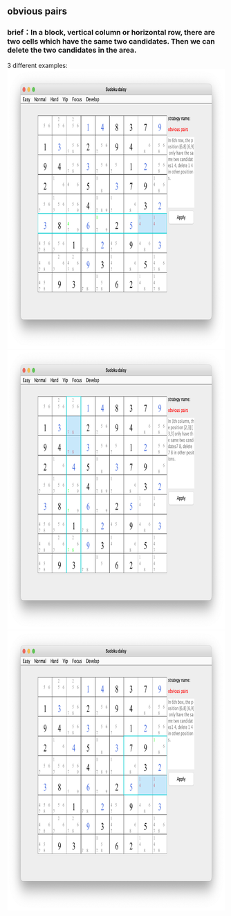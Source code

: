 ## obvious pairs    
### brief：In a block, vertical column or horizontal row, there are two cells which have the same two candidates. Then we can delete the two candidates in the area.     
3 different examples:             
<img src="picture/obvious_pairs_row_EN.png" width="825" height="645" >
<img src="picture/obvious_pairs_col_EN.png" width="825" height="645" >
<img src="picture/obvious_pairs_box_EN.png" width="825" height="645" >